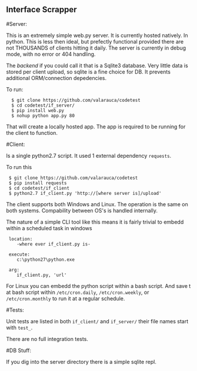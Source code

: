 Interface Scrapper
---

#Server:

This is an extremely simple web.py server. It is currently hosted natively. In python. This is less then ideal, but prefectly functional provided there are not THOUSANDS of clients hitting it daily. The server is currently in debug mode, with no error or 404 handling.

The _backend_ if you could call it that is a Sqlite3 database. Very little data is stored per client upload, so sqlite is a fine choice for DB. It prevents additional ORM/connection depedencies.

To run:

      $ git clone https://github.com/valarauca/codetest
      $ cd codetest/if_server/
      $ pip install web.py
      $ nohup python app.py 80 

That will create a locally hosted app. The app is required to be running
for the client to function. 

#Client:

Is a single python2.7 script. It used 1 external dependency `requests`. 

To run this

     $ git clone https://github.com/valarauca/codetest
     $ pip install requests
     $ cd codetest/if_client
     $ python2.7 if_client.py 'http://[where server is]/upload'

 
The client supports both Windows and Linux. The operation is the same
on both systems. Compability between OS's is handled internally.

The nature of a simple CLI tool like this means it is fairly trivial to
embedd within a scheduled task in windows

     location:
     	-where ever if_client.py is-

     execute:
     	c:\python27\python.exe

     arg:
     	if_client.py, 'url'


For Linux you can embedd the python script within a bash script. And save t
at bash script within `/etc/cron.daily`, `/etc/cron.weekly`, or
`/etc/cron.monthly` to run it at a regular schedule. 

#Tests:

Unit tests are listed in both `if_client/` and `if_server/` their file names start with `test_`. 

There are no full integration tests.


#DB Stuff:

If you dig into the server directory there is a simple sqlite repl. 

